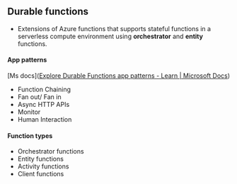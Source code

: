 ## Durable functions
 - Extensions of Azure functions that supports stateful functions in a serverless compute environment using **orchestrator** and **entity** functions.
 
#### App patterns 
[Ms docs]([Explore Durable Functions app patterns - Learn | Microsoft Docs](https://docs.microsoft.com/en-us/learn/modules/implement-durable-functions/2-durable-functions-overview))
- Function Chaining
- Fan out/ Fan in
- Async HTTP APIs
- Monitor
- Human Interaction

#### Function types
- Orchestrator functions
- Entity functions
- Activity functions
- Client functions
